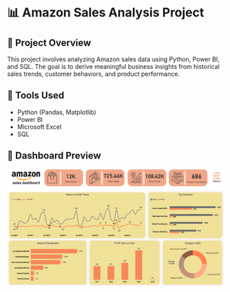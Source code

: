 # 📊 Amazon Sales Analysis Project

## 📝 Project Overview
This project involves analyzing Amazon sales data using Python, Power BI, and SQL. The goal is to derive meaningful business insights from historical sales trends, customer behaviors, and product performance.

## 🧰 Tools Used
- Python (Pandas, Matplotlib)
- Power BI
- Microsoft Excel
- SQL


 ## 📸 Dashboard Preview
![Dashboard Screenshot](Screenshot%20(286).png)
